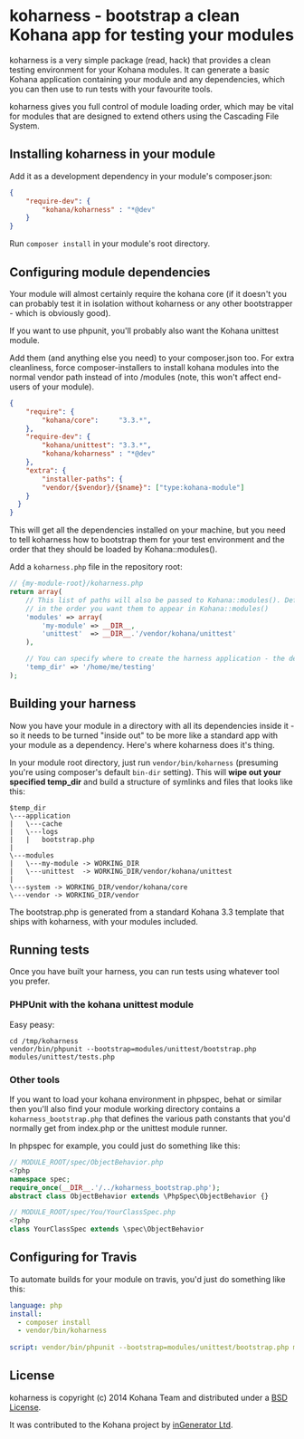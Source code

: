 koharness - bootstrap a clean Kohana app for testing your modules
===================================================================

koharness is a very simple package (read, hack) that provides a clean testing environment for
your Kohana modules. It can generate a basic Kohana application containing your module and 
any dependencies, which you can then use to run tests with your favourite tools.

koharness gives you full control of module loading order, which may be vital for modules
that are designed to extend others using the Cascading File System.

## Installing koharness in your module

Add it as a development dependency in your module's composer.json:

```json
{
	"require-dev": {
		"kohana/koharness" : "*@dev"
	}
}
```

Run `composer install` in your module's root directory.

## Configuring module dependencies

Your module will almost certainly require the kohana core (if it doesn't you can probably 
test it in isolation without koharness or any other bootstrapper - which is obviously good).

If you want to use phpunit, you'll probably also want the Kohana unittest module.

Add them (and anything else you need) to your composer.json too. For extra cleanliness,
force composer-installers to install kohana modules into the normal vendor path instead 
of into /modules (note, this won't affect end-users of your module).

```json
{
	"require": {
		"kohana/core":     "3.3.*",
	},
	"require-dev": {
		"kohana/unittest": "3.3.*",
		"kohana/koharness" : "*@dev"
	},
	"extra": {
		"installer-paths": {
		"vendor/{$vendor}/{$name}": ["type:kohana-module"]
	}
  }
}
```

This will get all the dependencies installed on your machine, but you need to tell koharness how
to bootstrap them for your test environment and the order that they should be loaded by 
Kohana::modules().

Add a `koharness.php` file in the repository root:

```php
// {my-module-root}/koharness.php
return array(
	// This list of paths will also be passed to Kohana::modules(). Define the modules (including your own)
	// in the order you want them to appear in Kohana::modules()
	'modules' => array(
		'my-module' => __DIR__,
		'unittest'  => __DIR__.'/vendor/kohana/unittest'
	),

	// You can specify where to create the harness application - the default is /tmp/koharness
	'temp_dir' => '/home/me/testing'
);
```

## Building your harness

Now you have your module in a directory with all its dependencies inside it - so it needs to be
turned "inside out" to be more like a standard app with your module as a dependency. Here's where
koharness does it's thing.

In your module root directory, just run `vendor/bin/koharness` (presuming you're using composer's default 
`bin-dir` setting). This will **wipe out your specified temp_dir** and build a structure of symlinks and 
files that looks like this:

```
$temp_dir
\---application
|   \---cache
|   \---logs
|   |   bootstrap.php
|
\---modules
|   \---my-module -> WORKING_DIR
|   \---unittest  -> WORKING_DIR/vendor/kohana/unittest
|
\---system -> WORKING_DIR/vendor/kohana/core
\---vendor -> WORKING_DIR/vendor
```

The bootstrap.php is generated from a standard Kohana 3.3 template that ships with koharness, with your
modules included.

## Running tests

Once you have built your harness, you can run tests using whatever tool you prefer. 

### PHPUnit with the kohana unittest module

Easy peasy:

```shell
cd /tmp/koharness
vendor/bin/phpunit --bootstrap=modules/unittest/bootstrap.php modules/unittest/tests.php
```

### Other tools

If you want to load your kohana environment in phpspec, behat or similar then you'll also 
find your module working directory contains a `koharness_bootstrap.php` that defines the
various path constants that you'd normally get from index.php or the unittest module runner.

In phpspec for example, you could just do something like this:

```php
// MODULE_ROOT/spec/ObjectBehavior.php
<?php
namespace spec;
require_once(__DIR__.'/../koharness_bootstrap.php');
abstract class ObjectBehavior extends \PhpSpec\ObjectBehavior {}
```

```php
// MODULE_ROOT/spec/You/YourClassSpec.php
<?php
class YourClassSpec extends \spec\ObjectBehavior
```

## Configuring for Travis

To automate builds for your module on travis, you'd just do something like this:

```yml
language: php
install:
  - composer install
  - vendor/bin/koharness
  
script: vendor/bin/phpunit --bootstrap=modules/unittest/bootstrap.php modules/unittest/tests.php
```

## License

koharness is copyright (c) 2014 Kohana Team and distributed under a [BSD License](LICENSE.md).

It was contributed to the Kohana project by [inGenerator Ltd](http://www.ingenerator.com).